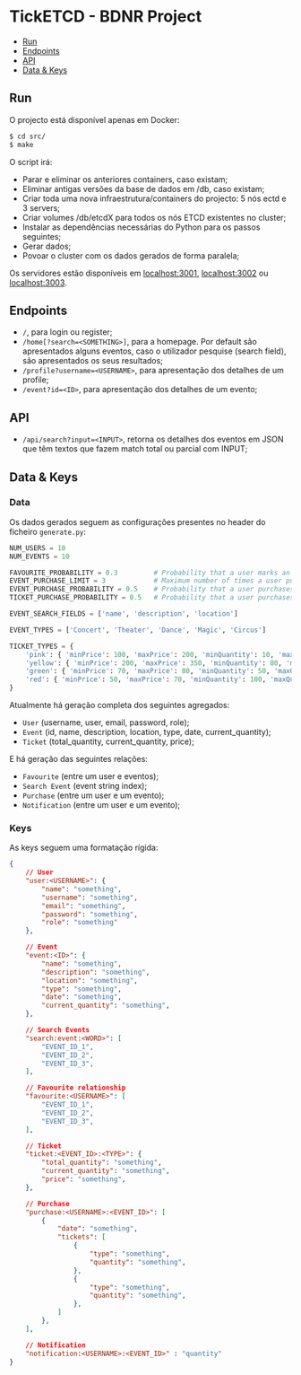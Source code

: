 # TickETCD - BDNR Project

- [Run](#run)
- [Endpoints](#endpoints)
- [API](#api)
- [Data & Keys](#data--keys)

## Run

O projecto está disponível apenas em Docker:

```bash
$ cd src/
$ make
```

O script irá:

- Parar e eliminar os anteriores containers, caso existam;
- Eliminar antigas versões da base de dados em /db, caso existam;
- Criar toda uma nova infraestrutura/containers do projecto: 5 nós ectd e 3 servers;
- Criar volumes /db/etcdX para todos os nós ETCD existentes no cluster;
- Instalar as dependências necessárias do Python para os passos seguintes;
- Gerar dados;
- Povoar o cluster com os dados gerados de forma paralela;

Os servidores estão disponíveis em [localhost:3001](http://localhost:3001), [localhost:3002](http://localhost:3002) ou [localhost:3003](http://localhost:3003).

## Endpoints 

- `/`, para login ou register;
- `/home[?search=<SOMETHING>]`, para a homepage. Por default são apresentados alguns eventos, caso o utilizador pesquise (search field), são apresentados os seus resultados;
- `/profile?username=<USERNAME>`, para apresentação dos detalhes de um profile;
- `/event?id=<ID>`, para apresentação dos detalhes de um evento;

## API

- `/api/search?input=<INPUT>`, retorna os detalhes dos eventos em JSON que têm textos que fazem match total ou parcial com INPUT;

## Data & Keys

### Data

Os dados gerados seguem as configurações presentes no header do ficheiro `generate.py`:

```python
NUM_USERS = 10
NUM_EVENTS = 10

FAVOURITE_PROBABILITY = 0.3         # Probability that a user marks an event as favorite given the event
EVENT_PURCHASE_LIMIT = 3            # Maximum number of times a user purchases from the same event
EVENT_PURCHASE_PROBABILITY = 0.5    # Probability that a user purchases any ticket given the event
TICKET_PURCHASE_PROBABILITY = 0.5   # Probability that a user purchases a specific type of ticket

EVENT_SEARCH_FIELDS = ['name', 'description', 'location']

EVENT_TYPES = ['Concert', 'Theater', 'Dance', 'Magic', 'Circus']

TICKET_TYPES = {
    'pink': { 'minPrice': 100, 'maxPrice': 200, 'minQuantity': 10, 'maxQuantity': 100 },
    'yellow': { 'minPrice': 200, 'maxPrice': 350, 'minQuantity': 80, 'maxQuantity': 100 },
    'green': { 'minPrice': 70, 'maxPrice': 80, 'minQuantity': 50, 'maxQuantity': 500 },
    'red': { 'minPrice': 50, 'maxPrice': 70, 'minQuantity': 100, 'maxQuantity': 600 },
}
```

Atualmente há geração completa dos seguintes agregados:

- `User` (username, user, email, password, role);
- `Event` (id, name, description, location, type, date, current_quantity);
- `Ticket` (total_quantity, current_quantity, price);

E há geração das seguintes relações:

- `Favourite` (entre um user e eventos);
- `Search Event` (event string index);
- `Purchase` (entre um user e um evento);
- `Notification` (entre um user e um evento);

### Keys

As keys seguem uma formatação rígida:

```json
{
    // User
    "user:<USERNAME>": { 
        "name": "something", 
        "username": "something", 
        "email": "something", 
        "password": "something", 
        "role": "something"
    },

    // Event
    "event:<ID>": {
        "name": "something", 
        "description": "something", 
        "location": "something",
        "type": "something",
        "date": "something",
        "current_quantity": "something",
    },

    // Search Events
    "search:event:<WORD>": [
        "EVENT_ID_1",
        "EVENT_ID_2",
        "EVENT_ID_3",
    ],

    // Favourite relationship
    "favourite:<USERNAME>": [
        "EVENT_ID_1",
        "EVENT_ID_2",
        "EVENT_ID_3",
    ],

    // Ticket
    "ticket:<EVENT_ID>:<TYPE>": {
        "total_quantity": "something", 
        "current_quantity": "something", 
        "price": "something",
    },

    // Purchase
    "purchase:<USERNAME>:<EVENT_ID>": [
        {
            "date": "something",
            "tickets": [
                {
                    "type": "something",
                    "quantity": "something",
                },
                {
                    "type": "something",
                    "quantity": "something",
                },
            ]
        },
    ],

    // Notification
    "notification:<USERNAME>:<EVENT_ID>" : "quantity"
}
```